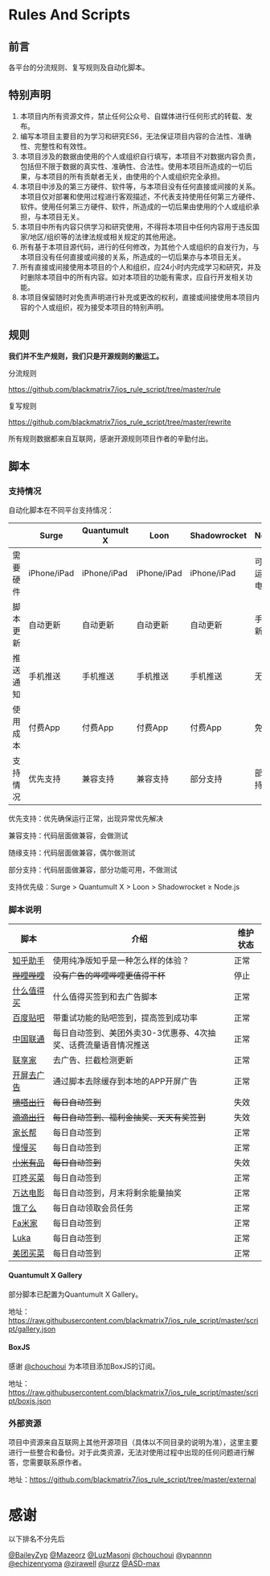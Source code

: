 # Rules And Scripts

## 前言

各平台的分流规则、复写规则及自动化脚本。

## 特别声明

1. 本项目内所有资源文件，禁止任何公众号、自媒体进行任何形式的转载、发布。
2. 编写本项目主要目的为学习和研究ES6，无法保证项目内容的合法性、准确性、完整性和有效性。
3. 本项目涉及的数据由使用的个人或组织自行填写，本项目不对数据内容负责，包括但不限于数据的真实性、准确性、合法性。使用本项目所造成的一切后果，与本项目的所有贡献者无关，由使用的个人或组织完全承担。
4. 本项目中涉及的第三方硬件、软件等，与本项目没有任何直接或间接的关系。本项目仅对部署和使用过程进行客观描述，不代表支持使用任何第三方硬件、软件。使用任何第三方硬件、软件，所造成的一切后果由使用的个人或组织承担，与本项目无关。
5. 本项目中所有内容只供学习和研究使用，不得将本项目中任何内容用于违反国家/地区/组织等的法律法规或相关规定的其他用途。
6. 所有基于本项目源代码，进行的任何修改，为其他个人或组织的自发行为，与本项目没有任何直接或间接的关系，所造成的一切后果亦与本项目无关。
7. 所有直接或间接使用本项目的个人和组织，应24小时内完成学习和研究，并及时删除本项目中的所有内容。如对本项目的功能有需求，应自行开发相关功能。
8. 本项目保留随时对免责声明进行补充或更改的权利，直接或间接使用本项目内容的个人或组织，视为接受本项目的特别声明。

## 规则

**我们并不生产规则，我们只是开源规则的搬运工。**

分流规则

https://github.com/blackmatrix7/ios_rule_script/tree/master/rule

复写规则

https://github.com/blackmatrix7/ios_rule_script/tree/master/rewrite

所有规则数据都来自互联网，感谢开源规则项目作者的辛勤付出。

## 脚本

### 支持情况

自动化脚本在不同平台支持情况：

|          | Surge       | Quantumult X | Loon        | Shadowrocket | Node.js          |
| -------- | ----------- | ------------ | ----------- | ------------ | ---------------- |
| 需要硬件 | iPhone/iPad | iPhone/iPad  | iPhone/iPad | iPhone/iPad  | 可长期运行的电脑 |
| 脚本更新 | 自动更新    | 自动更新     | 自动更新    | 自动更新     | 手动更新         |
| 推送通知 | 手机推送    | 手机推送     | 手机推送    | 手机推送     | 无               |
| 使用成本 | 付费App     | 付费App      | 付费App     | 付费App      | 免费             |
| 支持情况 | 优先支持    | 兼容支持     | 兼容支持    | 部分支持     | 部分支持         |

优先支持：优先确保运行正常，出现异常优先解决

兼容支持：代码层面做兼容，会做测试

随缘支持：代码层面做兼容，偶尔做测试

部分支持：代码层面做兼容，部分功能可用，不做测试

支持优先级：Surge > Quantumult X > Loon > Shadowrocket ≥  Node.js

### 脚本说明

| 脚本                                                         | 介绍                                                         | 维护状态 |
| ------------------------------------------------------------ | ------------------------------------------------------------ | -------- |
| [知乎助手](https://github.com/blackmatrix7/ios_rule_script/tree/master/script/zhihu) | 使用纯净版知乎是一种怎么样的体验？                           | 正常     |
| ~~[哔哩哔哩](https://github.com/blackmatrix7/ios_rule_script/tree/master/script/bilibili)~~ | ~~没有广告的哔哩哔哩更值得干杯~~                             | 停止     |
| [什么值得买](https://github.com/blackmatrix7/ios_rule_script/tree/master/script/smzdm) | 什么值得买签到和去广告脚本                                   | 正常     |
| [百度贴吧](https://github.com/blackmatrix7/ios_rule_script/tree/master/script/tieba) | 带重试功能的贴吧签到，提高签到成功率                         | 正常     |
| [中国联通](https://github.com/blackmatrix7/ios_rule_script/tree/master/script/10010) | 每日自动签到、美团外卖30-3优惠券、4次抽奖、话费流量语音情况推送 | 正常     |
| [联享家](https://github.com/blackmatrix7/ios_rule_script/tree/master/script/lxj) | 去广告、拦截检测更新                                         | 正常     |
| [开屏去广告](https://github.com/blackmatrix7/ios_rule_script/tree/master/script/startup) | 通过脚本去除缓存到本地的APP开屏广告                          | 正常     |
| ~~[嘀嗒出行](https://github.com/blackmatrix7/ios_rule_script/tree/master/script/didachuxing)~~ | ~~每日自动签到~~                                             | 失效     |
| ~~[滴滴出行](https://github.com/blackmatrix7/ios_rule_script/tree/master/script/didichuxing)~~ | ~~每日自动签到、福利金抽奖、天天有奖签到~~                   | 失效     |
| [家长帮](https://github.com/blackmatrix7/ios_rule_script/tree/master/script/jiazhangbang) | 每日自动签到                                                 | 正常     |
| [慢慢买](https://github.com/blackmatrix7/ios_rule_script/tree/master/script/manmanbuy) | 每日自动签到                                                 | 正常     |
| [~~小米有品~~](https://github.com/blackmatrix7/ios_rule_script/tree/master/script/youpin) | ~~每日自动签到~~                                             | 失效     |
| [叮咚买菜](https://github.com/blackmatrix7/ios_rule_script/tree/master/script/dingdong) | 每日自动签到                                                 | 正常     |
| [万达电影](https://github.com/blackmatrix7/ios_rule_script/tree/master/script/wanda) | 每日自动签到，月末将剩余能量抽奖                             | 正常     |
| [饿了么](https://github.com/blackmatrix7/ios_rule_script/tree/master/script/eleme) | 每日自动领取会员任务                                         | 正常     |
| [Fa米家](https://github.com/blackmatrix7/ios_rule_script/tree/master/script/famijia) | 每日自动签到                                                 | 正常     |
| [Luka](https://github.com/blackmatrix7/ios_rule_script/tree/master/script/luka) | 每日自动签到                                                 | 正常     |
| [美团买菜](https://github.com/blackmatrix7/ios_rule_script/tree/master/script/meituan) | 每日自动签到                                                 | 正常     |

#### Quantumult X Gallery

部分脚本已配置为Quantumult X Gallery。

地址： https://raw.githubusercontent.com/blackmatrix7/ios_rule_script/master/script/gallery.json

#### BoxJS

感谢 [@chouchoui](https://github.com/chouchoui) 为本项目添加BoxJS的订阅。

地址：https://raw.githubusercontent.com/blackmatrix7/ios_rule_script/master/script/boxjs.json

### 外部资源

项目中资源来自互联网上其他开源项目（具体以不同目录的说明为准），这里主要进行一些整合和备份。对于此类资源，无法对使用过程中出现的任何问题进行解答，您需要联系原作者。

地址：https://github.com/blackmatrix7/ios_rule_script/tree/master/external

# 感谢

以下排名不分先后

[@BaileyZyp](https://github.com/BaileyZyp)   [@Mazeorz](https://github.com/Mazeorz)   [@LuzMasonj](https://github.com/LuzMasonj)  [@chouchoui](https://github.com/chouchoui)  [@ypannnn](https://github.com/ypannnn)  [@echizenryoma](https://github.com/echizenryoma)  [@zirawell](https://github.com/zirawell)  [@urzz](https://github.com/urzz)  [@ASD-max](https://github.com/ASD-max)

